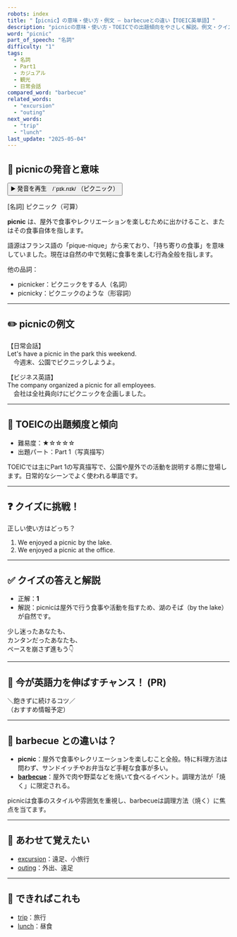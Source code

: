 ```yaml
---
robots: index
title: "【picnic】の意味・使い方・例文 ― barbecueとの違い【TOEIC英単語】"
description: "picnicの意味・使い方・TOEICでの出題傾向をやさしく解説。例文・クイズ付きでbarbecueとの違いもわかりやすく学べます。"
word: "picnic"
part_of_speech: "名詞"
difficulty: "1"
tags:
  - 名詞
  - Part1
  - カジュアル
  - 観光
  - 日常会話
compared_word: "barbecue"
related_words:
  - "excursion"
  - "outing"
next_words:
  - "trip"
  - "lunch"
last_update: "2025-05-04"
---
```


## 🔰 picnicの発音と意味

<button class="play-audio" onclick="playTTS('picnic')">
  <span class="play-audio-main">
    ▶️ 発音を再生　/ˈpɪk.nɪk/
  </span>
  <span class="play-audio-sub">
    （ピクニック）
  </span>
</button>

[名詞] ピクニック（可算）

**picnic** は、屋外で食事やレクリエーションを楽しむために出かけること、またはその食事自体を指します。

語源はフランス語の「pique-nique」から来ており、「持ち寄りの食事」を意味していました。現在は自然の中で気軽に食事を楽しむ行為全般を指します。

他の品詞：  
- picnicker：ピクニックをする人（名詞）
- picnicky：ピクニックのような（形容詞）

---

## ✏️ picnicの例文

【日常会話】  
Let's have a picnic in the park this weekend.  
　今週末、公園でピクニックしようよ。

【ビジネス英語】  
The company organized a picnic for all employees.  
　会社は全社員向けにピクニックを企画しました。

---

## 🎯 TOEICの出題頻度と傾向

- 難易度：★☆☆☆☆
- 出題パート：Part 1（写真描写）

TOEICでは主にPart 1の写真描写で、公園や屋外での活動を説明する際に登場します。日常的なシーンでよく使われる単語です。

---

## ❓ クイズに挑戦！

正しい使い方はどっち？

1. We enjoyed a picnic by the lake.  
2. We enjoyed a picnic at the office.

---

## ✅ クイズの答えと解説

- 正解：**1**
- 解説：picnicは屋外で行う食事や活動を指すため、湖のそば（by the lake）が自然です。

少し迷ったあなたも、  
カンタンだったあなたも、  
ペースを崩さず進もう👇️

---

## 🚀 今が英語力を伸ばすチャンス！ (PR)

<div class="info-center">
＼飽きずに続けるコツ／<br>  
（おすすめ情報予定）
</div>

---

## 🤔  barbecue との違いは？

- **picnic**：屋外で食事やレクリエーションを楽しむこと全般。特に料理方法は問わず、サンドイッチやお弁当など手軽な食事が多い。
- **[barbecue](/word/barbecue/)**：屋外で肉や野菜などを焼いて食べるイベント。調理方法が「焼く」に限定される。

picnicは食事のスタイルや雰囲気を重視し、barbecueは調理方法（焼く）に焦点を当てます。

---

## 🧩 あわせて覚えたい

- [excursion](/word/excursion/)：遠足、小旅行
- [outing](/word/outing/)：外出、遠足

---

## 📖 できればこれも

- [trip](/word/trip/)：旅行
- [lunch](/word/lunch/)：昼食

<!-- cvid: aid18_bid27 -->
